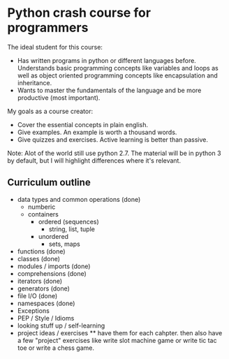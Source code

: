 # Python crash course for programmers

The ideal student for this course:

* Has written programs in python or different languages before. Understands basic programming concepts like variables and loops as well as object oriented programming concepts like encapsulation and inheritance.
* Wants to master the fundamentals of the language and be more productive (most important).

My goals as a course creator:

* Cover the essential concepts in plain english.
* Give examples. An example is worth a thousand words.
* Give quizzes and exercises. Active learning is better than passive.

Note: Alot of the world still use python 2.7. The material will be in python 3 by default, but I will highlight differences where it's relevant.

## Curriculum outline

* data types and common operations (done)
	- numberic
	- containers
		- ordered (sequences)
			- string, list, tuple
		- unordered
			- sets, maps
* functions (done)
* classes (done)
* modules / imports (done)
* comprehensions (done)
* iterators (done)
* generators (done)
* file I/O (done)
* namespaces (done)
* Exceptions
* PEP / Style / Idioms
* looking stuff up / self-learning
* project ideas / exercises
** have them for each cahpter. then also have a few "project" exercises like write slot machine game or write tic tac toe or write a chess game.


